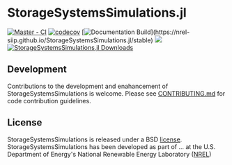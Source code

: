 # StorageSystemsSimulations.jl

[![Master - CI](https://github.com/NREL-SIIP/StorageSystemsSimulations.jl/workflows/Master%20-%20CI/badge.svg)](https://github.com/NREL-SIIP/StorageSystemsSimulations.jl/actions/workflows/master-tests.yml)
[![codecov](https://codecov.io/gh/NREL-SIIP/StorageSystemsSimulations.jl/branch/master/graph/badge.svg)](https://codecov.io/gh/NREL-SIIP/StorageSystemsSimulations.jl)
[![Documentation Build](https://github.com/NREL-SIIP/StorageSystemsSimulations.jl/workflows/Documentation/badge.svg?)](https://nrel-siip.github.io/StorageSystemsSimulations.jl/stable)
[<img src="https://img.shields.io/badge/slack-@SIIP/PSY-blue.svg?logo=slack">](https://join.slack.com/t/nrel-siip/shared_invite/zt-glam9vdu-o8A9TwZTZqqNTKHa7q3BpQ)
[![StorageSystemsSimulations.jl Downloads](https://shields.io/endpoint?url=https://pkgs.genieframework.com/api/v1/badge/StorageSystemsSimulations)](https://pkgs.genieframework.com?packages=StorageSystemsSimulations)

## Development

Contributions to the development and enahancement of StorageSystemsSimulations is welcome. Please see [CONTRIBUTING.md](https://github.com/NREL-SIIP/StorageSystemsSimulations.jl/blob/master/CONTRIBUTING.md) for code contribution guidelines.

## License

StorageSystemsSimulations is released under a BSD [license](https://github.com/NREL/StorageSystemsSimulations/blob/master/LICENSE). StorageSystemsSimulations has been developed as part of ... at the U.S. Department of Energy's National Renewable Energy Laboratory ([NREL](https://www.nrel.gov/))
